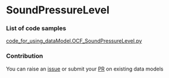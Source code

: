 # SoundPressureLevel

### List of code samples 

<!-- 50-List of code -->

<!-- [code entry](link) -->
[code_for_using_dataModel.OCF_SoundPressureLevel.py](https://github.com/smart-data-models/dataModel.OCF/blob/master/SoundPressureLevel/code/code_for_using_dataModel.OCF_SoundPressureLevel.py)


<!-- /50-List of code -->

### Contribution
You can raise an [issue](https://github.com/smart-data-models/dataModel.OCF/issues) or submit your [PR](https://github.com/smart-data-models/dataModel.OCF/pulls) on existing data models
